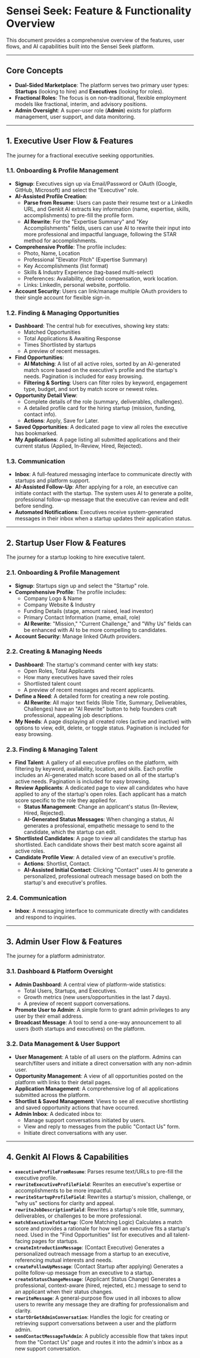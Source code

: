 # Sensei Seek: Feature & Functionality Overview

This document provides a comprehensive overview of the features, user flows, and AI capabilities built into the Sensei Seek platform.

---

## Core Concepts

- **Dual-Sided Marketplace**: The platform serves two primary user types: **Startups** (looking to hire) and **Executives** (looking for roles).
- **Fractional Roles**: The focus is on non-traditional, flexible employment models like fractional, interim, and advisory positions.
- **Admin Oversight**: A super-user role (**Admin**) exists for platform management, user support, and data monitoring.

---

## 1. Executive User Flow & Features

The journey for a fractional executive seeking opportunities.

### 1.1. Onboarding & Profile Management
- **Signup**: Executives sign up via Email/Password or OAuth (Google, GitHub, Microsoft) and select the "Executive" role.
- **AI-Assisted Profile Creation**:
    - **Parse from Resume**: Users can paste their resume text or a LinkedIn URL, and Genkit AI extracts key information (name, expertise, skills, accomplishments) to pre-fill the profile form.
    - **AI Rewrite**: For the "Expertise Summary" and "Key Accomplishments" fields, users can use AI to rewrite their input into more professional and impactful language, following the STAR method for accomplishments.
- **Comprehensive Profile**: The profile includes:
    - Photo, Name, Location
    - Professional "Elevator Pitch" (Expertise Summary)
    - Key Accomplishments (list format)
    - Skills & Industry Experience (tag-based multi-select)
    - Preferences: Availability, desired compensation, work location.
    - Links: LinkedIn, personal website, portfolio.
- **Account Security**: Users can link/manage multiple OAuth providers to their single account for flexible sign-in.

### 1.2. Finding & Managing Opportunities
- **Dashboard**: The central hub for executives, showing key stats:
    - Matched Opportunities
    - Total Applications & Awaiting Response
    - Times Shortlisted by startups
    - A preview of recent messages.
- **Find Opportunities**:
    - **AI Matching**: A list of all active roles, sorted by an AI-generated match score based on the executive's profile and the startup's needs. Pagination is included for easy browsing.
    - **Filtering & Sorting**: Users can filter roles by keyword, engagement type, budget, and sort by match score or newest roles.
- **Opportunity Detail View**:
    - Complete details of the role (summary, deliverables, challenges).
    - A detailed profile card for the hiring startup (mission, funding, contact info).
    - **Actions**: Apply, Save for Later.
- **Saved Opportunities**: A dedicated page to view all roles the executive has bookmarked.
- **My Applications**: A page listing all submitted applications and their current status (Applied, In-Review, Hired, Rejected).

### 1.3. Communication
- **Inbox**: A full-featured messaging interface to communicate directly with startups and platform support.
- **AI-Assisted Follow-Up**: After applying for a role, an executive can initiate contact with the startup. The system uses AI to generate a polite, professional follow-up message that the executive can review and edit before sending.
- **Automated Notifications**: Executives receive system-generated messages in their inbox when a startup updates their application status.

---

## 2. Startup User Flow & Features

The journey for a startup looking to hire executive talent.

### 2.1. Onboarding & Profile Management
- **Signup**: Startups sign up and select the "Startup" role.
- **Comprehensive Profile**: The profile includes:
    - Company Logo & Name
    - Company Website & Industry
    - Funding Details (stage, amount raised, lead investor)
    - Primary Contact Information (name, email, role)
    - **AI Rewrite**: "Mission," "Current Challenge," and "Why Us" fields can be enhanced with AI to be more compelling to candidates.
- **Account Security**: Manage linked OAuth providers.

### 2.2. Creating & Managing Needs
- **Dashboard**: The startup's command center with key stats:
    - Open Roles, Total Applicants
    - How many executives have saved their roles
    - Shortlisted talent count
    - A preview of recent messages and recent applicants.
- **Define a Need**: A detailed form for creating a new role posting.
    - **AI Rewrite**: All major text fields (Role Title, Summary, Deliverables, Challenges) have an "AI Rewrite" button to help founders craft professional, appealing job descriptions.
- **My Needs**: A page displaying all created roles (active and inactive) with options to view, edit, delete, or toggle status. Pagination is included for easy browsing.

### 2.3. Finding & Managing Talent
- **Find Talent**: A gallery of all executive profiles on the platform, with filtering by keyword, availability, location, and skills. Each profile includes an AI-generated match score based on all of the startup's active needs. Pagination is included for easy browsing.
- **Review Applicants**: A dedicated page to view all candidates who have applied to any of the startup's open roles. Each applicant has a match score specific to the role they applied for.
    - **Status Management**: Change an applicant's status (In-Review, Hired, Rejected).
    - **AI-Generated Status Messages**: When changing a status, AI generates a professional, empathetic message to send to the candidate, which the startup can edit.
- **Shortlisted Candidates**: A page to view all candidates the startup has shortlisted. Each candidate shows their best match score against all active roles.
- **Candidate Profile View**: A detailed view of an executive's profile.
    - **Actions**: Shortlist, Contact.
    - **AI-Assisted Initial Contact**: Clicking "Contact" uses AI to generate a personalized, professional outreach message based on both the startup's and executive's profiles.

### 2.4. Communication
- **Inbox**: A messaging interface to communicate directly with candidates and respond to inquiries.

---

## 3. Admin User Flow & Features

The journey for a platform administrator.

### 3.1. Dashboard & Platform Oversight
- **Admin Dashboard**: A central view of platform-wide statistics:
    - Total Users, Startups, and Executives.
    - Growth metrics (new users/opportunities in the last 7 days).
    - A preview of recent support conversations.
- **Promote User to Admin**: A simple form to grant admin privileges to any user by their email address.
- **Broadcast Message**: A tool to send a one-way announcement to all users (both startups and executives) on the platform.

### 3.2. Data Management & User Support
- **User Management**: A table of all users on the platform. Admins can search/filter users and initiate a direct conversation with any non-admin user.
- **Opportunity Management**: A view of all opportunities posted on the platform with links to their detail pages.
- **Application Management**: A comprehensive log of all applications submitted across the platform.
- **Shortlist & Saved Management**: Views to see all executive shortlisting and saved opportunity actions that have occurred.
- **Admin Inbox**: A dedicated inbox to:
    - Manage support conversations initiated by users.
    - View and reply to messages from the public "Contact Us" form.
    - Initiate direct conversations with any user.

---

## 4. Genkit AI Flows & Capabilities

- **`executiveProfileFromResume`**: Parses resume text/URLs to pre-fill the executive profile.
- **`rewriteExecutiveProfileField`**: Rewrites an executive's expertise or accomplishments to be more impactful.
- **`rewriteStartupProfileField`**: Rewrites a startup's mission, challenge, or "why us" sections for clarity and appeal.
- **`rewriteJobDescriptionField`**: Rewrites a startup's role title, summary, deliverables, or challenges to be more professional.
- **`matchExecutiveToStartup`**: (Core Matching Logic) Calculates a match score and provides a rationale for how well an executive fits a startup's need. Used in the "Find Opportunities" list for executives and all talent-facing pages for startups.
- **`createIntroductionMessage`**: (Contact Executive) Generates a personalized outreach message from a startup to an executive, referencing mutual interests and needs.
- **`createFollowUpMessage`**: (Contact Startup after applying) Generates a polite follow-up message from an executive to a startup.
- **`createStatusChangeMessage`**: (Applicant Status Change) Generates a professional, context-aware (hired, rejected, etc.) message to send to an applicant when their status changes.
- **`rewriteMessage`**: A general-purpose flow used in all inboxes to allow users to rewrite any message they are drafting for professionalism and clarity.
- **`startOrGetAdminConversation`**: Handles the logic for creating or retrieving support conversations between a user and the platform admin.
- **`sendContactMessageToAdmin`**: A publicly accessible flow that takes input from the "Contact Us" page and routes it into the admin's inbox as a new support conversation.
